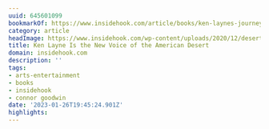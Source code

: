 ```yaml
---
uuid: 645601099
bookmarkOf: https://www.insidehook.com/article/books/ken-laynes-journey
category: article
headImage: https://www.insidehook.com/wp-content/uploads/2020/12/desert_oracle.jpg?resize=1200,800
title: Ken Layne Is the New Voice of the American Desert
domain: insidehook.com
description: ''
tags:
- arts-entertainment
- books
- insidehook
- connor goodwin
date: '2023-01-26T19:45:24.901Z'
highlights:
---
```



